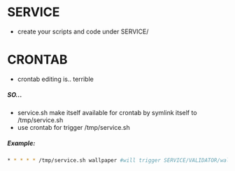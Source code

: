 

SERVICE
===
- create your scripts and code under SERVICE/

CRONTAB
==
- crontab editing is.. terrible
  
#####  SO...
- service.sh make itself available for crontab by symlink itself to /tmp/service.sh
- use crontab for trigger /tmp/service.sh



##### Example:
```bash
* * * * * /tmp/service.sh wallpaper #will trigger SERVICE/VALIDATOR/wallpaper.sh 
```
